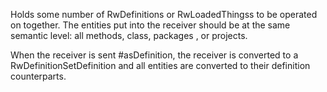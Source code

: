 Holds some number of RwDefinitions or RwLoadedThingss to be operated on together. The entities put into the receiver should be at the same semantic level: all methods, class, packages , or projects.

When the receiver is sent #asDefinition, the receiver is converted to a RwDefinitionSetDefinition and all entities are converted to their definition counterparts.
